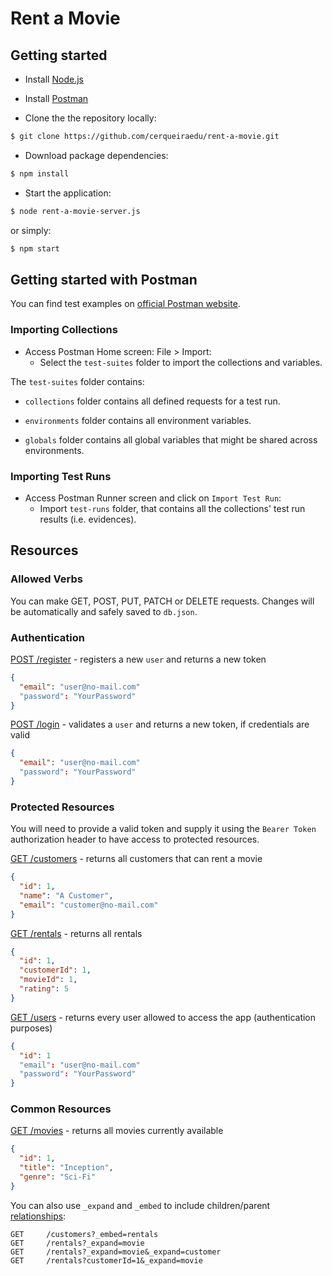 # Rent a Movie

## Getting started

* Install [Node.js](https://nodejs.org/en/download/)

* Install [Postman](https://www.getpostman.com/downloads/)

* Clone the the repository locally:

```bash
$ git clone https://github.com/cerqueiraedu/rent-a-movie.git
```

* Download package dependencies:

```bash
$ npm install
```

* Start the application:

```bash
$ node rent-a-movie-server.js
```

or simply:

```bash
$ npm start
```

## Getting started with Postman

You can find test examples on [official Postman website](https://learning.getpostman.com/docs/postman/scripts/test_examples/).

### Importing Collections

* Access Postman Home screen: File > Import:
  - Select the `test-suites` folder to import the collections and variables. 

The `test-suites` folder contains:

* `collections` folder contains all defined requests for a test run.

* `environments` folder contains all environment variables.

* `globals` folder contains all global variables that might be shared across environments.

### Importing Test Runs

* Access Postman Runner screen and click on `Import Test Run`:
  - Import `test-runs` folder, that contains all the collections' test run results (i.e. evidences).

## Resources

### Allowed Verbs

You can make GET, POST, PUT, PATCH or DELETE requests. Changes will be automatically and safely saved to `db.json`.

### Authentication

[POST /register](http://localhost:3000/register) - registers a new `user` and returns a new token

```json
{
  "email": "user@no-mail.com"
  "password": "YourPassword"
}
```


[POST /login](http://localhost:3000/login) - validates a `user` and returns a new token, if credentials are valid

```json
{
  "email": "user@no-mail.com"
  "password": "YourPassword"
}
```


### Protected Resources

You will need to provide a valid token and supply it using the `Bearer Token` authorization header to have access to protected resources.

[GET /customers](http://localhost:3000/customers) - returns all customers that can rent a movie

```json
{
  "id": 1,
  "name": "A Customer",
  "email": "customer@no-mail.com"
}
```

[GET /rentals](http://localhost:3000/rentals) - returns all rentals

```json
{
  "id": 1,
  "customerId": 1,
  "movieId": 1,
  "rating": 5
}
```

[GET /users](http://localhost:3000/users) - returns every user allowed to access the app (authentication purposes)

```json
{
  "id": 1
  "email": "user@no-mail.com"
  "password": "YourPassword"
}
```


### Common Resources

[GET /movies](http://localhost:3000/movies) - returns all movies currently available

```json
{
  "id": 1,
  "title": "Inception",
  "genre": "Sci-Fi"
}
```

You can also use `_expand` and `_embed` to include children/parent [relationships](https://github.com/typicode/json-server#relationships):

```
GET     /customers?_embed=rentals
GET     /rentals?_expand=movie
GET     /rentals?_expand=movie&_expand=customer
GET     /rentals?customerId=1&_expand=movie
```
